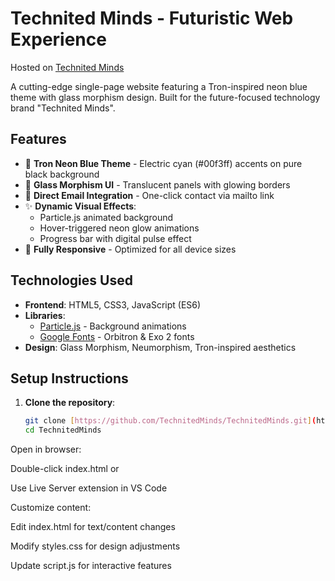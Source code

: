 # Technited Minds - Futuristic Web Experience

Hosted on [Technited Minds](http://technitedminds.com/)

A cutting-edge single-page website featuring a Tron-inspired neon blue theme with glass morphism design. Built for the future-focused technology brand "Technited Minds".

## Features

- 🪩 **Tron Neon Blue Theme** - Electric cyan (#00f3ff) accents on pure black background
- 🔮 **Glass Morphism UI** - Translucent panels with glowing borders
- 📧 **Direct Email Integration** - One-click contact via mailto link
- ✨ **Dynamic Visual Effects**:
  - Particle.js animated background
  - Hover-triggered neon glow animations
  - Progress bar with digital pulse effect
- 📱 **Fully Responsive** - Optimized for all device sizes

## Technologies Used

- **Frontend**: HTML5, CSS3, JavaScript (ES6)
- **Libraries**: 
  - [Particle.js](https://vincentgarreau.com/particles.js/) - Background animations
  - [Google Fonts](https://fonts.google.com/) - Orbitron & Exo 2 fonts
- **Design**: Glass Morphism, Neumorphism, Tron-inspired aesthetics

## Setup Instructions

1. **Clone the repository**:
   ```bash
   git clone [https://github.com/TechnitedMinds/TechnitedMinds.git](https://github.com/TechnitedMinds/TechnitedMinds.git)
   cd TechnitedMinds
Open in browser:

Double-click index.html or

Use Live Server extension in VS Code

Customize content:

Edit index.html for text/content changes

Modify styles.css for design adjustments

Update script.js for interactive features
